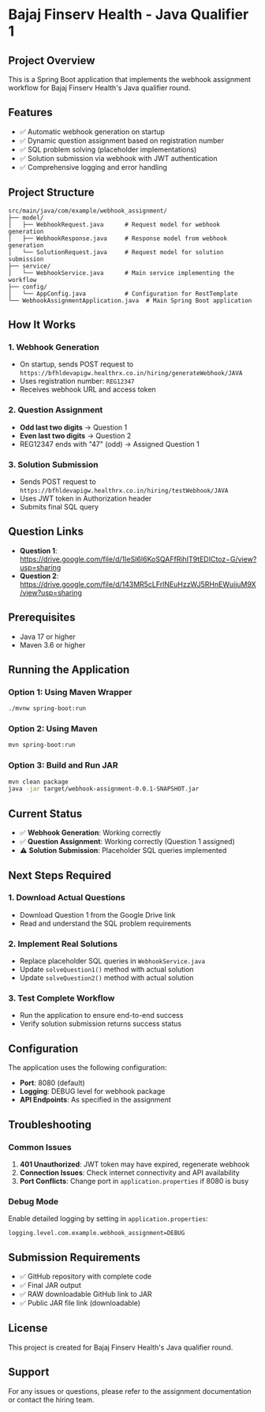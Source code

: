 # Bajaj Finserv Health - Java Qualifier 1

## Project Overview
This is a Spring Boot application that implements the webhook assignment workflow for Bajaj Finserv Health's Java qualifier round.

## Features
- ✅ Automatic webhook generation on startup
- ✅ Dynamic question assignment based on registration number
- ✅ SQL problem solving (placeholder implementations)
- ✅ Solution submission via webhook with JWT authentication
- ✅ Comprehensive logging and error handling

## Project Structure
```
src/main/java/com/example/webhook_assignment/
├── model/
│   ├── WebhookRequest.java      # Request model for webhook generation
│   ├── WebhookResponse.java     # Response model from webhook generation
│   └── SolutionRequest.java     # Request model for solution submission
├── service/
│   └── WebhookService.java      # Main service implementing the workflow
├── config/
│   └── AppConfig.java           # Configuration for RestTemplate
└── WebhookAssignmentApplication.java  # Main Spring Boot application
```

## How It Works

### 1. Webhook Generation
- On startup, sends POST request to `https://bfhldevapigw.healthrx.co.in/hiring/generateWebhook/JAVA`
- Uses registration number: `REG12347`
- Receives webhook URL and access token

### 2. Question Assignment
- **Odd last two digits** → Question 1
- **Even last two digits** → Question 2
- REG12347 ends with "47" (odd) → Assigned Question 1

### 3. Solution Submission
- Sends POST request to `https://bfhldevapigw.healthrx.co.in/hiring/testWebhook/JAVA`
- Uses JWT token in Authorization header
- Submits final SQL query

## Question Links
- **Question 1**: https://drive.google.com/file/d/1IeSI6l6KoSQAFfRihIT9tEDICtoz−G/view?usp=sharing
- **Question 2**: https://drive.google.com/file/d/143MR5cLFrlNEuHzzWJ5RHnEWuijuM9X/view?usp=sharing

## Prerequisites
- Java 17 or higher
- Maven 3.6 or higher

## Running the Application

### Option 1: Using Maven Wrapper
```bash
./mvnw spring-boot:run
```

### Option 2: Using Maven
```bash
mvn spring-boot:run
```

### Option 3: Build and Run JAR
```bash
mvn clean package
java -jar target/webhook-assignment-0.0.1-SNAPSHOT.jar
```

## Current Status
- ✅ **Webhook Generation**: Working correctly
- ✅ **Question Assignment**: Working correctly (Question 1 assigned)
- ⚠️ **Solution Submission**: Placeholder SQL queries implemented

## Next Steps Required

### 1. Download Actual Questions
- Download Question 1 from the Google Drive link
- Read and understand the SQL problem requirements

### 2. Implement Real Solutions
- Replace placeholder SQL queries in `WebhookService.java`
- Update `solveQuestion1()` method with actual solution
- Update `solveQuestion2()` method with actual solution

### 3. Test Complete Workflow
- Run the application to ensure end-to-end success
- Verify solution submission returns success status

## Configuration
The application uses the following configuration:
- **Port**: 8080 (default)
- **Logging**: DEBUG level for webhook package
- **API Endpoints**: As specified in the assignment

## Troubleshooting

### Common Issues
1. **401 Unauthorized**: JWT token may have expired, regenerate webhook
2. **Connection Issues**: Check internet connectivity and API availability
3. **Port Conflicts**: Change port in `application.properties` if 8080 is busy

### Debug Mode
Enable detailed logging by setting in `application.properties`:
```properties
logging.level.com.example.webhook_assignment=DEBUG
```

## Submission Requirements
- ✅ GitHub repository with complete code
- ✅ Final JAR output
- ✅ RAW downloadable GitHub link to JAR
- ✅ Public JAR file link (downloadable)

## License
This project is created for Bajaj Finserv Health's Java qualifier round.

## Support
For any issues or questions, please refer to the assignment documentation or contact the hiring team.
